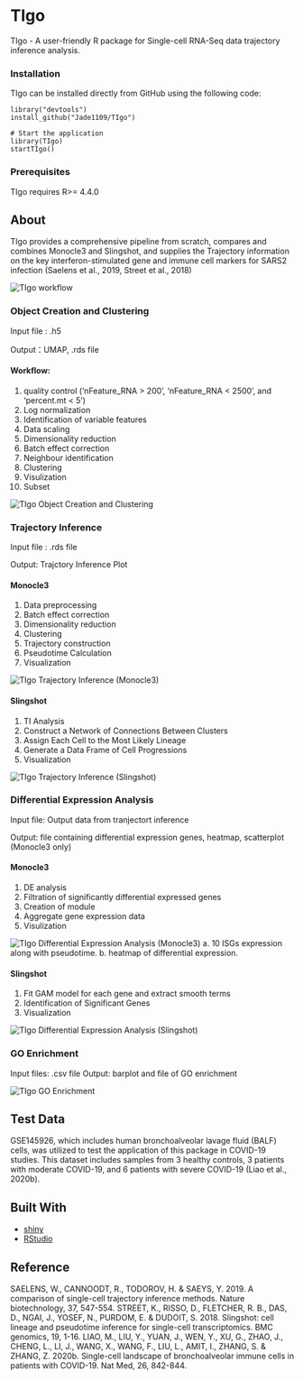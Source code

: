 # TIgo
TIgo - A user-friendly R package for Single-cell RNA-Seq data trajectory inference analysis.

### Installation

TIgo can be installed directly from GitHub using the following code:

```
library("devtools")
install_github("Jade1109/TIgo")

# Start the application
library(TIgo)
startTIgo()
```
### Prerequisites

TIgo requires R>= 4.4.0

## About
TIgo provides a comprehensive pipeline from scratch, compares and combines Monocle3 and Slingshot, and supplies the Trajectory information on the key interferon-stimulated gene and immune cell markers for SARS2 infection (Saelens et al., 2019, Street et al., 2018)

![TIgo workflow](/figures/workflow.png)

### Object Creation and Clustering

Input file : .h5

Output：UMAP, .rds file

#### Workflow: 
1. quality control (‘nFeature_RNA > 200’, ‘nFeature_RNA < 2500’, and ‘percent.mt < 5’)
2. Log normalization
3. Identification of variable features
4. Data scaling
5. Dimensionality reduction
6. Batch effect correction
7. Neighbour identification
8. Clustering
9. Visulization
10. Subset

![TIgo Object Creation and Clustering](/figures/OC.png)

### Trajectory Inference

Input file : .rds file

Output: Trajctory Inference Plot

#### Monocle3

1. Data preprocessing
2. Batch effect correction
3. Dimensionality reduction
4. Clustering
5. Trajectory construction
6. Pseudotime Calculation
7. Visualization
   
![TIgo Trajectory Inference (Monocle3)](/figures/TIM.png)

#### Slingshot

1. TI Analysis
2. Construct a Network of Connections Between Clusters
3. Assign Each Cell to the Most Likely Lineage
4. Generate a Data Frame of Cell Progressions
5. Visualization

![TIgo Trajectory Inference (Slingshot)](/figures/TIS.png)

### Differential Expression Analysis

Input file: Output data from tranjectort inference

Output: file containing differential expression genes, heatmap, scatterplot (Monocle3 only)

#### Monocle3
1. DE analysis
2. Filtration of significantly differential expressed genes
3. Creation of module
4. Aggregate gene expression data
5. Visulization

![TIgo Differential Expression Analysis (Monocle3) a. 10 ISGs expression along with pseudotime. b. heatmap of differential expression.
](/figures/DEM.png)

#### Slingshot

1. Fit GAM model for each gene and extract smooth terms
2. Identification of Significant Genes 
3. Visualization

![TIgo Differential Expression Analysis (Slingshot)](/figures/DES.png)

### GO Enrichment

Input files: .csv file
Output: barplot and file of GO enrichment

![TIgo GO Enrichment](/figures/GO.png)

## Test Data
GSE145926, which includes human bronchoalveolar lavage fluid (BALF) cells, was utilized to test the application of this package in COVID-19 studies. This dataset includes samples from 3 healthy controls, 3 patients with moderate COVID-19, and 6 patients with severe COVID-19 (Liao et al., 2020b).


## Built With

* [shiny](https://shiny.rstudio.com/)
* [RStudio](https://www.rstudio.com/)


## Reference
SAELENS, W., CANNOODT, R., TODOROV, H. & SAEYS, Y. 2019. A comparison of single-cell trajectory inference methods. Nature biotechnology, 37, 547-554.
STREET, K., RISSO, D., FLETCHER, R. B., DAS, D., NGAI, J., YOSEF, N., PURDOM, E. & DUDOIT, S. 2018. Slingshot: cell lineage and pseudotime inference for single-cell transcriptomics. BMC genomics, 19, 1-16.
LIAO, M., LIU, Y., YUAN, J., WEN, Y., XU, G., ZHAO, J., CHENG, L., LI, J., WANG, X., WANG, F., LIU, L., AMIT, I., ZHANG, S. & ZHANG, Z. 2020b. Single-cell landscape of bronchoalveolar immune cells in patients with COVID-19. Nat Med, 26, 842-844.












